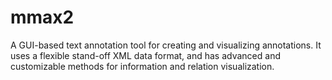 mmax2
=====

A GUI-based text annotation tool for creating and visualizing annotations. It uses a flexible stand-off XML data format, and has advanced and customizable methods for information and relation visualization.
